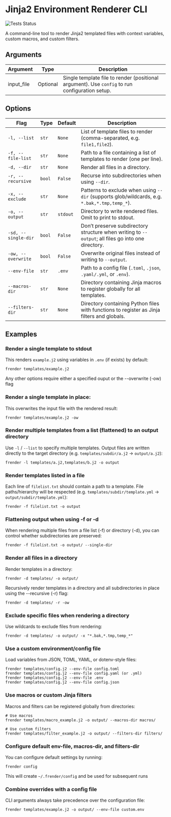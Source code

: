 # Jinja2 Environment Renderer CLI

![Tests Status](https://git.arasmith.org/admin/frender/actions/workflows/test.yaml/badge.svg)

A command-line tool to render Jinja2 templated files with context variables, custom macros, and custom filters.

## Arguments
| Argument   | Type     | Description                                                                                    |
| ---------- | -------- | ---------------------------------------------------------------------------------------------- |
| input_file | Optional | Single template file to render (positional argument). Use `config` to run configuration setup. |


## Options
| Flag                | Type   | Default  | Description                                                                                         |
| ------------------- | ------ | -------- | --------------------------------------------------------------------------------------------------- |
| `-l, --list`        | `str`  | `None`   | List of template files to render (comma-separated, e.g. `file1,file2`).                             |
| `-f, --file-list`   | `str`  | `None`   | Path to a file containing a list of templates to render (one per line).                             |
| `-d, --dir`         | `str`  | `None`   | Render all files in a directory.                                                                    |
| `-r, --recursive`   | `bool` | `False`  | Recurse into subdirectories when using `--dir`.                                                     |
| `-x, --exclude`     | `str`  | `None`   | Patterns to exclude when using `--dir` (supports glob/wildcards, e.g. `*.bak,*.tmp,temp_*`).        |
| `-o, --output`      | `str`  | `stdout` | Directory to write rendered files. Omit to print to stdout.                                         |
| `-sd, --single-dir` | `bool` | `False`  | Don’t preserve subdirectory structure when writing to `--output`; all files go into one directory.  |
| `-ow, --overwrite`  | `bool` | `False`  | Overwrite original files instead of writing to `--output`.                                          |
| `--env-file`        | `str`  | `.env`   | Path to a config file (`.toml`, `.json`, `.yaml/.yml`, or `.env`).                                  |
| `--macros-dir`      | `str`  | `None`   | Directory containing Jinja macros to register globally for all templates.                           |
| `--filters-dir`     | `str`  | `None`   | Directory containing Python files with functions to register as Jinja filters and globals.          |


## Examples

### Render a single template to stdout
This renders `example.j2` using variables in `.env` (if exists) by default:
```
frender templates/example.j2
```
Any other options require either a specified ouput or the --overwrite (-ow) flag

### Render a single template in place:
This overwrites the input file with the rendered result:
```
frender templates/example.j2 -ow
```

### Render multiple templates from a list (flattened) to an output directory
Use `-l` / `--list` to specify multiple templates. Output files are written directly to the target directory (e.g. `templates/subdir/a.j2` -> `output/a.j2`):
```
frender -l templates/a.j2,templates/b.j2 -o output
```

### Render templates listed in a file
Each line of `filelist.txt` should contain a path to a template. File paths/hierarchy will be respected (e.g. `templates/subdir/template.yml` -> `output/subdir/template.yml`):
```
frender -f filelist.txt -o output
```

### Flattening output when using -f or -d
When rendering multiple files from a file list (-f) or directory (-d), you can control whether subdirectories are preserved:
```
frender -f filelist.txt -o output/ --single-dir
```

### Render all files in a directory
Render templates in a directory:
```
frender -d templates/ -o output/
```
Recursively render templates in a directory and all subdirectories in place using the --recursive (-r) flag:
```
frender -d templates/ -r -ow
```

### Exclude specific files when rendering a directory
Use wildcards to exclude files from rendering:
```
frender -d templates/ -o output/ -x "*.bak,*.tmp,temp_*"
```

### Use a custom environment/config file
Load variables from JSON, TOML, YAML, or dotenv-style files:
```
frender templates/config.j2 --env-file config.toml
frender templates/config.j2 --env-file config.yaml (or .yml)
frender templates/config.j2 --env-file .env
frender templates/config.j2 --env-file config.json
```

### Use macros or custom Jinja filters
Macros and filters can be registered globally from directories:
```
# Use macros
frender templates/macro_example.j2 -o output/ --macros-dir macros/

# Use custom filters
frender templates/filter_example.j2 -o output/ --filters-dir filters/
```

### Configure default env-file, macros-dir, and filters-dir
You can configure default settings by running:
```
frender config
```
This will create `~/.frender/config` and be used for subsequent runs

### Combine overrides with a config file
CLI arguments always take precedence over the configuration file:
```
frender templates/example.j2 -o output/ --env-file custom.env
```